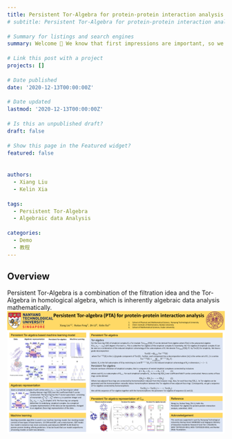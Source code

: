 ```yaml
---
title: Persistent Tor-Algebra for protein-protein interaction analysis
# subtitle: Persistent Tor-Algebra for protein-protein interaction analysis

# Summary for listings and search engines
summary: Welcome 👋 We know that first impressions are important, so we've populated your new site with some initial content to help you get familiar with everything in no time.

# Link this post with a project
projects: []

# Date published
date: '2020-12-13T00:00:00Z'

# Date updated
lastmod: '2020-12-13T00:00:00Z'

# Is this an unpublished draft?
draft: false

# Show this page in the Featured widget?
featured: false


authors:
  - Xiang Liu
  - Kelin Xia

tags:
  - Persistent Tor-Algebra
  - Algebraic data Analysis

categories:
  - Demo
  - 教程
---
```




## Overview
Persistent Tor-Algebra is a combination of the filtration idea and the Tor-Algebra in homological algebra, which is inherently algebraic data analysis mathematically.
![folder structure](ICMMA2022-PTA.png) 

